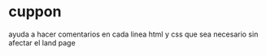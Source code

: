 # cuppon
ayuda a hacer comentarios en cada linea html y css que sea necesario sin afectar  el land page
